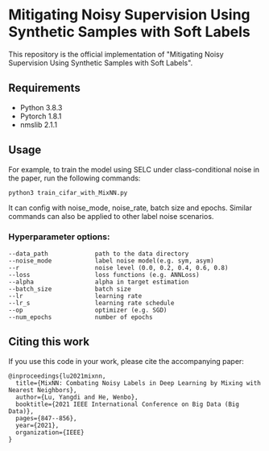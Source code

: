 # Mitigating Noisy Supervision Using Synthetic Samples with Soft Labels

This repository is the official implementation of "Mitigating Noisy Supervision Using Synthetic Samples with Soft Labels".


## Requirements
- Python 3.8.3
- Pytorch 1.8.1
- nmslib 2.1.1

## Usage
For example, to train the model using SELC under class-conditional noise in the paper, run the following commands:
```train
python3 train_cifar_with_MixNN.py
```
It can config with noise_mode, noise_rate, batch size and epochs. Similar commands can also be applied to other label noise scenarios.
### Hyperparameter options:
```
--data_path             path to the data directory
--noise_mode            label noise model(e.g. sym, asym)
--r                     noise level (0.0, 0.2, 0.4, 0.6, 0.8)
--loss                  loss functions (e.g. ANNLoss)
--alpha                 alpha in target estimation
--batch_size            batch size
--lr                    learning rate
--lr_s                  learning rate schedule
--op                    optimizer (e.g. SGD)          
--num_epochs            number of epochs
```


## Citing this work
If you use this code in your work, please cite the accompanying paper:
```
@inproceedings{lu2021mixnn,
  title={MixNN: Combating Noisy Labels in Deep Learning by Mixing with Nearest Neighbors},
  author={Lu, Yangdi and He, Wenbo},
  booktitle={2021 IEEE International Conference on Big Data (Big Data)},
  pages={847--856},
  year={2021},
  organization={IEEE}
}
```
